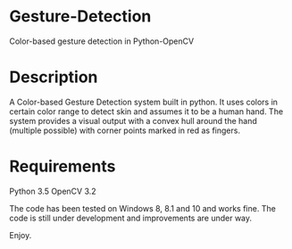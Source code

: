 # Gesture-Detection
Color-based gesture detection in Python-OpenCV

# Description
A Color-based Gesture Detection system built in python. It uses colors in certain color range to detect skin and assumes it to be a human hand. The system provides a visual output with a convex hull around the hand (multiple possible) with corner points marked in red as fingers.

# Requirements
Python 3.5
OpenCV 3.2

The code has been tested on Windows 8, 8.1 and 10 and works fine.
The code is still under development and improvements are under way.

Enjoy.

